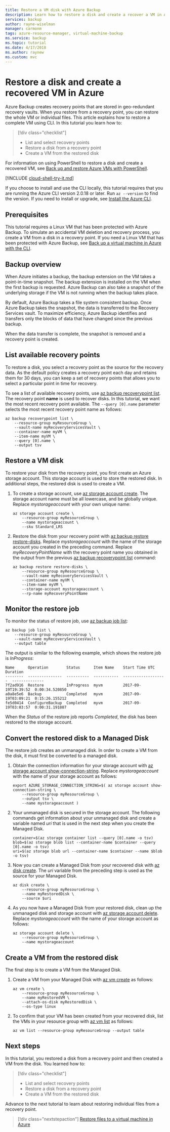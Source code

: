 ```yaml
---
title: Restore a VM disk with Azure Backup
description: Learn how to restore a disk and create a recover a VM in Azure with Backup and Recovery Services.
services: backup
author: rayne-wiselman
manager: carmonm
tags: azure-resource-manager, virtual-machine-backup
ms.service: backup
ms.topic: tutorial
ms.date: 4/17/2018
ms.author: raynew
ms.custom: mvc
---
```


# Restore a disk and create a recovered VM in Azure
Azure Backup creates recovery points that are stored in geo-redundant recovery vaults. When you restore from a recovery point, you can restore the whole VM or individual files. This article explains how to restore a complete VM using CLI. In this tutorial you learn how to:

> [!div class="checklist"]
> * List and select recovery points
> * Restore a disk from a recovery point
> * Create a VM from the restored disk

For information on using PowerShell to restore a disk and create a recovered VM, see [Back up and restore Azure VMs with PowerShell](backup-azure-vms-automation.md#restore-an-azure-vm).

[!INCLUDE [cloud-shell-try-it.md](../../includes/cloud-shell-try-it.md)]

If you choose to install and use the CLI locally, this tutorial requires that you are running the Azure CLI version 2.0.18 or later. Run `az --version` to find the version. If you need to install or upgrade, see [Install the Azure CLI]( /cli/azure/install-azure-cli). 


## Prerequisites
This tutorial requires a Linux VM that has been protected with Azure Backup. To simulate an accidental VM deletion and recovery process, you create a VM from a disk in a recovery point. If you need a Linux VM that has been protected with Azure Backup, see [Back up a virtual machine in Azure with the CLI](quick-backup-vm-cli.md).


## Backup overview
When Azure initiates a backup, the backup extension on the VM takes a point-in-time snapshot. The backup extension is installed on the VM when the first backup is requested. Azure Backup can also take a snapshot of the underlying storage if the VM is not running when the backup takes place.

By default, Azure Backup takes a file system consistent backup. Once Azure Backup takes the snapshot, the data is transferred to the Recovery Services vault. To maximize efficiency, Azure Backup identifies and transfers only the blocks of data that have changed since the previous backup.

When the data transfer is complete, the snapshot is removed and a recovery point is created.


## List available recovery points
To restore a disk, you select a recovery point as the source for the recovery data. As the default policy creates a recovery point each day and retains them for 30 days, you can keep a set of recovery points that allows you to select a particular point in time for recovery. 

To see a list of available recovery points, use [az backup recoverypoint list](https://docs.microsoft.com/cli/azure/backup/recoverypoint?view=azure-cli-latest#az-backup-recoverypoint-list). The recovery point **name** is used to recover disks. In this tutorial, we want the most recent recovery point available. The `--query [0].name` parameter selects the most recent recovery point name as follows:

```azurecli-interactive
az backup recoverypoint list \
    --resource-group myResourceGroup \
    --vault-name myRecoveryServicesVault \
    --container-name myVM \
    --item-name myVM \
    --query [0].name \
    --output tsv
```


## Restore a VM disk
To restore your disk from the recovery point, you first create an Azure storage account. This storage account is used to store the restored disk. In additional steps, the restored disk is used to create a VM.

1. To create a storage account, use [az storage account create](https://docs.microsoft.com/cli/azure/storage/account?view=azure-cli-latest#az-storage-account-create). The storage account name must be all lowercase, and be globally unique. Replace *mystorageaccount* with your own unique name:

    ```azurecli-interactive
    az storage account create \
        --resource-group myResourceGroup \
        --name mystorageaccount \
        --sku Standard_LRS
    ```

2. Restore the disk from your recovery point with [az backup restore restore-disks](https://docs.microsoft.com/cli/azure/backup/restore?view=azure-cli-latest#az-backup-restore-restore-disks). Replace *mystorageaccount* with the name of the storage account you created in the preceding command. Replace *myRecoveryPointName* with the recovery point name you obtained in the output from the previous [az backup recoverypoint list](https://docs.microsoft.com/cli/azure/backup/recoverypoint?view=azure-cli-latest#az-backup-recoverypoint-list) command:

    ```azurecli-interactive
    az backup restore restore-disks \
        --resource-group myResourceGroup \
        --vault-name myRecoveryServicesVault \
        --container-name myVM \
        --item-name myVM \
        --storage-account mystorageaccount \
        --rp-name myRecoveryPointName
    ```


## Monitor the restore job
To monitor the status of restore job, use [az backup job list](https://docs.microsoft.com/cli/azure/backup/job?view=azure-cli-latest#az-backup-job-list):

```azurecli-interactive 
az backup job list \
    --resource-group myResourceGroup \
    --vault-name myRecoveryServicesVault \
    --output table
```

The output is similar to the following example, which shows the restore job is *InProgress*:

```
Name      Operation        Status      Item Name    Start Time UTC       Duration
--------  ---------------  ----------  -----------  -------------------  --------------
7f2ad916  Restore          InProgress  myvm         2017-09-19T19:39:52  0:00:34.520850
a0a8e5e6  Backup           Completed   myvm         2017-09-19T03:09:21  0:15:26.155212
fe5d0414  ConfigureBackup  Completed   myvm         2017-09-19T03:03:57  0:00:31.191807
```

When the *Status* of the restore job reports *Completed*, the disk has been restored to the storage account.


## Convert the restored disk to a Managed Disk
The restore job creates an unmanaged disk. In order to create a VM from the disk, it must first be converted to a managed disk.

1. Obtain the connection information for your storage account with [az storage account show-connection-string](https://docs.microsoft.com/cli/azure/storage/account?view=azure-cli-latest#az-storage-account-show-connection-string). Replace *mystorageaccount* with the name of your storage account as follows:
    
    ```azurecli-interactive
    export AZURE_STORAGE_CONNECTION_STRING=$( az storage account show-connection-string \
        --resource-group myResourceGroup \
        --output tsv \
        --name mystorageaccount )
    ```

2. Your unmanaged disk is secured in the storage account. The following commands get information about your unmanaged disk and create a variable named *uri* that is used in the next step when you create the Managed Disk.

    ```azurecli-interactive
    container=$(az storage container list --query [0].name -o tsv)
    blob=$(az storage blob list --container-name $container --query [0].name -o tsv)
    uri=$(az storage blob url --container-name $container --name $blob -o tsv)
    ```

3. Now you can create a Managed Disk from your recovered disk with [az disk create](https://docs.microsoft.com/cli/azure/disk?view=azure-cli-latest#az-disk-create). The *uri* variable from the preceding step is used as the source for your Managed Disk.

    ```azurecli-interactive
    az disk create \
        --resource-group myResourceGroup \
        --name myRestoredDisk \
        --source $uri
    ```

4. As you now have a Managed Disk from your restored disk, clean up the unmanaged disk and storage account with [az storage account delete](/cli/azure/storage/account?view=azure-cli-latest#az-storage-account-delete). Replace *mystorageaccount* with the name of your storage account as follows:

    ```azurecli-interactive
    az storage account delete \
        --resource-group myResourceGroup \
        --name mystorageaccount
    ```


## Create a VM from the restored disk
The final step is to create a VM from the Managed Disk.

1. Create a VM from your Managed Disk with [az vm create](/cli/azure/vm?view=azure-cli-latest#az-vm-create) as follows:

    ```azurecli-interactive
    az vm create \
        --resource-group myResourceGroup \
        --name myRestoredVM \
        --attach-os-disk myRestoredDisk \
        --os-type linux
    ```

2. To confirm that your VM has been created from your recovered disk, list the VMs in your resource group with [az vm list](/cli/azure/vm?view=azure-cli-latest#az-vm-list) as follows:

    ```azurecli-interactive
    az vm list --resource-group myResourceGroup --output table
    ```


## Next steps
In this tutorial, you restored a disk from a recovery point and then created a VM from the disk. You learned how to:

> [!div class="checklist"]
> * List and select recovery points
> * Restore a disk from a recovery point
> * Create a VM from the restored disk

Advance to the next tutorial to learn about restoring individual files from a recovery point.

> [!div class="nextstepaction"]
> [Restore files to a virtual machine in Azure](tutorial-restore-files.md)

